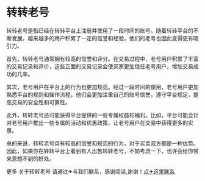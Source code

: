 # 转转老号

转转老号是指已经在转转平台上注册并使用了一段时间的账号。随着转转平台的不断发展，越来越多的用户积累了一定的信誉和经验，他们的老号也因此变得更有吸引力。

首先，转转老号通常拥有较高的信誉和评分。在交易过程中，老号用户积累了丰富的交易记录和评价，这些正面的交易记录会使买家更加信任老号用户，增加交易成功的几率。

其次，老号用户在平台上的行为也更加规范。经过一段时间的使用，老号用户更加熟悉平台的规则和操作流程，他们会更加注重自己的账号信誉，遵守平台规定，提高交易的安全性和可靠性。

此外，转转老号还可能获得平台提供的一些专属权益和福利。比如，平台可能会针对老号用户推出一些专属的活动和优惠政策，让老号用户在交易中获得更多的实惠。

总的来说，转转老号具有较高的信誉和规范的行为，对于买卖双方都是一种优势。因此，如果你在转转平台上看到有人出售转转老号，不妨考虑一下，也许会给你带来意想不到的好处。

更多 关于转转老号 请通过✈与我们联系，感谢阅读,谢谢！[点✈这里联系](https://sms.k02.cc)